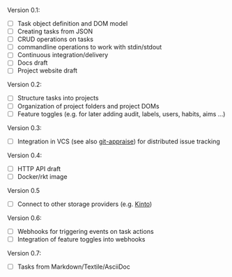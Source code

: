 Version 0.1:
- [ ] Task object definition and DOM model
- [ ] Creating tasks from JSON
- [ ] CRUD operations on tasks
- [ ] commandline operations to work with stdin/stdout
- [ ] Continuous integration/delivery
- [ ] Docs draft
- [ ] Project website draft

Version 0.2:
- [ ] Structure tasks into projects
- [ ] Organization of project folders and project DOMs
- [ ] Feature toggles (e.g. for later adding audit, labels, users, habits, aims ...)

Version 0.3:
- [ ] Integration in VCS (see also [git-appraise](https://github.com/google/git-appraise)) for distributed issue tracking

Version 0.4:
- [ ] HTTP API draft
- [ ] Docker/rkt image

Version 0.5
- [ ] Connect to other storage providers (e.g. [Kinto](http://www.kinto-storage.org/))

Version 0.6:
- [ ] Webhooks for triggering events on task actions
- [ ] Integration of feature toggles into webhooks

Version 0.7:
- [ ] Tasks from Markdown/Textile/AsciiDoc
